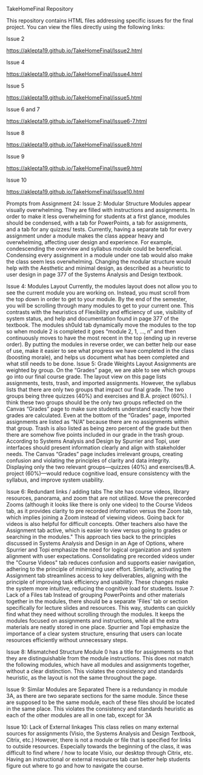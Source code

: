 TakeHomeFinal Repository

This repository contains HTML files addressing specific issues for the final project. You can view the files directly using the following links:

Issue 2

https://aklepta19.github.io/TakeHomeFinal/Issue2.html

Issue 4

https://aklepta19.github.io/TakeHomeFinal/Issue4.html

Issue 5

https://aklepta19.github.io/TakeHomeFinal/issue5.html

Issue 6 and 7

https://aklepta19.github.io/TakeHomeFinal/Issue6-7.html

Issue 8

https://aklepta19.github.io/TakeHomeFinal/issue8.html

Issue 9

https://aklepta19.github.io/TakeHomeFinal/Issue9.html

Issue 10

https://aklepta19.github.io/TakeHomeFinal/Issue10.html

Prompts from Assignment 24:
Issue 2: Modular Structure
Modules appear visually overwhelming. They are filled with instructions and assignments. In order to make it less overwhelming for students at a first glance, modules should be condensed, with a tab for PowerPoints, a tab for assignments, and a tab for any quizzes/ tests. Currently, having a separate tab for every assignment under a module makes the class appear heavy and overwhelming, affecting user design and experience.
For example, condescending the overview and syllabus module could be beneficial. Condensing every assignment in a module under one tab would also make the class seem less overwhelming.
Changing the modular structure would help with the Aesthetic and minimal design, as described as a heuristic to user design in page 377 of the Systems Analysis and Design textbook. 

Issue 4: Modules Layout
Currently, the modules layout does not allow you to see the current module you are working on. Instead, you must scroll from the top down in order to get to your module. By the end of the semester, you will be scrolling through many modules to get to your current one. This contrasts with the heuristics of  Flexibility and efficiency of use, visibility of system status, and help and documentation found in page 377 of the textbook. 
The modules sh0uld tab dynamically move the modules to the top so when module 2 is completed it goes “module 2, 1, …, n” and then continuously moves to have the most recent in the top (ending up in reverse order). By putting the modules in reverse order, we can better help our ease of use, make it easier to see what progress we have completed in the class (boosting morale), and helps us document what has been completed and what still needs to be done. 
Issue 5: Grade Weights Layout 
Assignments are weighted by group. On the “Grades” page, we are able to see which groups go into our final course grade. The layout view on this page lists assignments, tests, trash, and imported assignments. However, the syllabus lists that there are only two groups that impact our final grade. The two groups being three quizzes (40%) and exercises and B.A. project (60%). I think these two groups should be the only two groups reflected on the Canvas “Grades” page to make sure students understand exactly how their grades are calculated. Even at the bottom of the “Grades” page, imported assignments are listed as “N/A” because there are no assignments within that group. Trash is also listed as being zero percent of the grade but then there are somehow five points included in our grade in the trash group. 
According to Systems Analysis and Design by Spurrier and Topi, user interfaces should present information clearly and align with stakeholder needs. The Canvas “Grades” page includes irrelevant groups, creating confusion and violating the principles of clarity and data integrity. Displaying only the two relevant groups—quizzes (40%) and exercises/B.A. project (60%)—would reduce cognitive load, ensure consistency with the syllabus, and improve system usability.

Issue 6: Redundant links / adding tabs
The site has course videos, library resources, panorama, and zoom that are not utilized. Move the prerecorded Zooms (although it looks like there is only one video) to the Course Videos tab, as it provides clarity to pre recorded information versus the Zoom tab, which implies joining a Zoom instead of viewing videos. Going back for videos is also helpful for difficult concepts. Other teachers also have the Assignment tab active, which is easier to view versus going to grades or searching in the modules." This approach ties back to the principles discussed in Systems Analysis and Design in an Age of Options, where Spurrier and Topi emphasize the need for logical organization and system alignment with user expectations. Consolidating pre recorded videos under the "Course Videos" tab reduces confusion and supports easier navigation, adhering to the principle of minimizing user effort. Similarly, activating the Assignment tab streamlines access to key deliverables, aligning with the principle of improving task efficiency and usability. These changes make the system more intuitive, reducing the cognitive load for students.
Issue 7: Lack of a Files tab
Instead of grouping PowerPoints and other materials together in the modules, there should be a separate 'Files' tab or section specifically for lecture slides and resources. This way, students can quickly find what they need without scrolling through the modules. It keeps the modules focused on assignments and instructions, while all the extra materials are neatly stored in one place. Spurrier and Topi emphasize the importance of a clear system structure, ensuring that users can locate resources efficiently without unnecessary steps.

Issue 8: Mismatched Structure
Module 0 has a title for assignments so that they are distinguishable from the module instructions. This does not match the following modules, which have all modules and assignments together, without a clear distinction. This violates the consistency and standards heuristic, as the layout is not the same throughout the page.

Issue 9: Similar Modules are Separated
There is a redundancy in module 3A, as there are two separate sections for the same module. Since these are supposed to be the same module, each of these files should be located in the same place. This violates the consistency and standards heuristic as each of the other modules are all in one tab, except for 3A

Issue 10: Lack of External linkages
This class relies on many external sources for assignments (Visio, the Systems Analysis and Design Textbook, Citrix, etc.) However, there is not a module or file that is specified for links to outside resources. Especially towards the beginning of the class, it was difficult to find where / how to locate Visio, our desktop through Citrix, etc. Having an instructional or external resources tab can better help students figure out where to go and how to navigate the course. 
